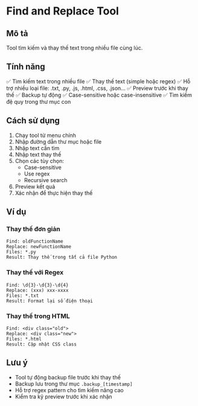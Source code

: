 # Find and Replace Tool

## Mô tả

Tool tìm kiếm và thay thế text trong nhiều file cùng lúc.

## Tính năng

✅ Tìm kiếm text trong nhiều file
✅ Thay thế text (simple hoặc regex)
✅ Hỗ trợ nhiều loại file: .txt, .py, .js, .html, .css, .json...
✅ Preview trước khi thay thế
✅ Backup tự động
✅ Case-sensitive hoặc case-insensitive
✅ Tìm kiếm đệ quy trong thư mục con

## Cách sử dụng

1. Chạy tool từ menu chính
2. Nhập đường dẫn thư mục hoặc file
3. Nhập text cần tìm
4. Nhập text thay thế
5. Chọn các tùy chọn:
   - Case-sensitive
   - Use regex
   - Recursive search
6. Preview kết quả
7. Xác nhận để thực hiện thay thế

## Ví dụ

### Thay thế đơn giản
```
Find: oldFunctionName
Replace: newFunctionName
Files: *.py
Result: Thay thế trong tất cả file Python
```

### Thay thế với Regex
```
Find: \d{3}-\d{3}-\d{4}
Replace: (xxx) xxx-xxxx
Files: *.txt
Result: Format lại số điện thoại
```

### Thay thế trong HTML
```
Find: <div class="old">
Replace: <div class="new">
Files: *.html
Result: Cập nhật CSS class
```

## Lưu ý

- Tool tự động backup file trước khi thay thế
- Backup lưu trong thư mục `.backup_[timestamp]`
- Hỗ trợ regex pattern cho tìm kiếm nâng cao
- Kiểm tra kỹ preview trước khi xác nhận

